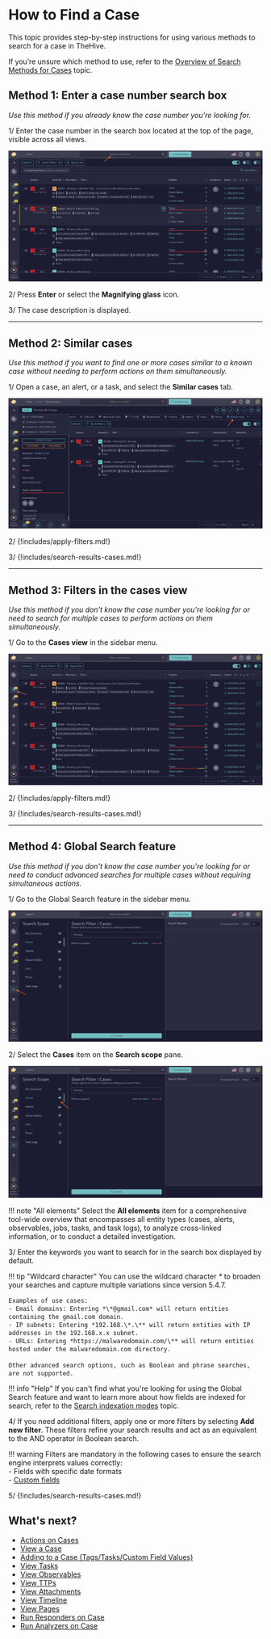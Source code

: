 # How to Find a Case

This topic provides step-by-step instructions for using various methods to search for a case in TheHive.

If you’re unsure which method to use, refer to the [Overview of Search Methods for Cases](overview-search-methods-case.md) topic.

## Method 1: Enter a case number search box

*Use this method if you already know the case number you're looking for.*

1/ Enter the case number in the search box located at the top of the page, visible across all views.

![Enter a case number search box](../../../../images/user-guides/analyst-corner/cases/find_a_case_enter_a_case_number.png)

2/ Press **Enter** or select the **Magnifying glass** icon.

3/ The case description is displayed.

---

## Method 2: Similar cases

*Use this method if you want to find one or more cases similar to a known case without needing to perform actions on them simultaneously.*

1/ Open a case, an alert, or a task, and select the **Similar cases** tab.

![Similar cases](../../../../images/user-guides/analyst-corner/cases/find-a-case-similar-cases.png)

2/ {!includes/apply-filters.md!}

3/ {!includes/search-results-cases.md!}

---

## Method 3: Filters in the cases view

*Use this method if you don't know the case number you're looking for or need to search for multiple cases to perform actions on them simultaneously.*

1/ Go to the **Cases view** in the sidebar menu.

![Filters in the cases view](../../../../images/user-guides/analyst-corner/cases/find-a-case-filters-cases-view.png)

2/ {!includes/apply-filters.md!}

3/ {!includes/search-results-cases.md!}

---

## Method 4: Global Search feature

*Use this method if you don't know the case number you're looking for or need to conduct advanced searches for multiple cases without requiring simultaneous actions.*

1/ Go to the Global Search feature in the sidebar menu.

![Global Search feature sidebar menu](../../../../images/user-guides/analyst-corner/cases/find-a-case-global-search-feature-sidebar-menu.png)

2/ Select the **Cases** item on the **Search scope** pane.

![Global Search feature cases item](../../../../images/user-guides/analyst-corner/cases/find-a-case-global-search-feature-cases-item.png)

!!! note "All elements"
    Select the **All elements** item for a comprehensive tool-wide overview that encompasses all entity types (cases, alerts, observables, jobs, tasks, and task logs), to analyze cross-linked information, or to conduct a detailed investigation.

3/ Enter the keywords you want to search for in the search box displayed by default.

!!! tip "Wildcard character"
    You can use the wildcard character *\** to broaden your searches and capture multiple variations since version 5.4.7.
    
    Examples of use cases:  
    - Email domains: Entering *\*@gmail.com* will return entities containing the gmail.com domain.  
    - IP subnets: Entering *192.168.\*.\** will return entities with IP addresses in the 192.168.x.x subnet.  
    - URLs: Entering *https://malwaredomain.com/\** will return entities hosted under the malwaredomain.com directory.

    Other advanced search options, such as Boolean and phrase searches, are not supported.

!!! info "Help"
    If you can't find what you're looking for using the Global Search feature and want to learn more about how fields are indexed for search, refer to the [Search indexation modes](thehive/user-guides/analyst-corner/search-methods/search-indexation-modes.md) topic.

4/ If you need additional filters, apply one or more filters by selecting **Add new filter**. These filters refine your search results and act as an equivalent to the AND operator in Boolean search.

!!! warning
    Filters are mandatory in the following cases to ensure the search engine interprets values correctly:  
    - Fields with specific date formats  
    - [Custom fields](../../../../administration/custom-fields/about-custom-fields.md)

5/ {!includes/search-results-cases.md!}

## What's next?

* [Actions on Cases](../../cases-list/actions.md)
* [View a Case](../../cases-list/general.md)
* [Adding to a Case (Tags/Tasks/Custom Field Values)](../../cases/adding_to_a_case.md)
* [View Tasks](../../cases-list/tasks.md)
* [View Observables](../../cases-list/observables.md)
* [View TTPs](../../cases-list/ttps.md)
* [View Attachments](../../cases-list/attachments.md)
* [View Timeline](../../cases-list/timeline.md)
* [View Pages](../../cases-list/pages.md)
* [Run Responders on Case](../../cases-list/run-responders.md)
* [Run Analyzers on Case](../../cases-list/run-analyzer.md)
